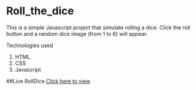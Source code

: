 # Roll_the_dice
This is a simple Javascript project that simulate rolling a dice.
Click the roll button and a random dice image (from 1 to 6) will appear.

Technologies used
1. HTML
2. CSS
3. Javascript

##Live RollDice
[Click here to view](https://mansi-agrawal-codes.github.io/Roll_the_dice/)
